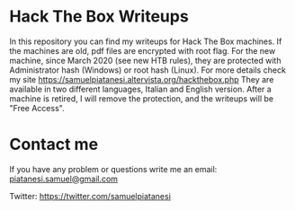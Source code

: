 # Hack The Box Writeups
In this repository you can find my writeups for Hack The Box machines.
If the machines are old, pdf files are encrypted with root flag. For the new machine, since March 2020 (see new HTB rules), they are protected with Administrator hash (Windows) or root hash (Linux). For more details check my site
https://samuelpiatanesi.altervista.org/hackthebox.php
They are available in two different languages, Italian and English version.
After a machine is retired, I will remove the protection, and the writeups will be "Free Access".

# Contact me
If you have any problem or questions write me an email: piatanesi.samuel@gmail.com

Twitter: https://twitter.com/samuelpiatanesi
